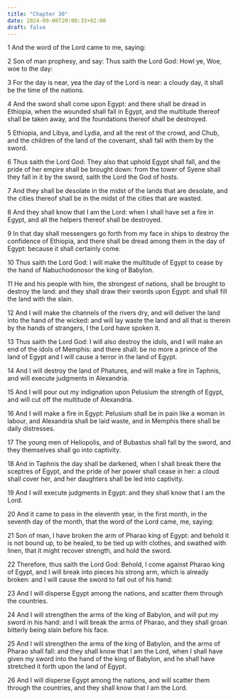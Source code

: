 ```yaml
---
title: "Chapter 30"
date: 2024-09-06T20:00:33+02:00
draft: false
---
```



1 And the word of the Lord came to me, saying:

2 Son of man prophesy, and say: Thus saith the Lord God: Howl ye, Woe, woe to the day:

3 For the day is near, yea the day of the Lord is near: a cloudy day, it shall be the time of the nations.

4 And the sword shall come upon Egypt: and there shall be dread in Ethiopia, when the wounded shall fall in Egypt, and the multitude thereof shall be taken away, and the foundations thereof shall be destroyed.

5 Ethiopia, and Libya, and Lydia, and all the rest of the crowd, and Chub, and the children of the land of the covenant, shall fall with them by the sword.

6 Thus saith the Lord God: They also that uphold Egypt shall fall, and the pride of her empire shall be brought down: from the tower of Syene shall they fall in it by the sword, saith the Lord the God of hosts.

7 And they shall be desolate in the midst of the lands that are desolate, and the cities thereof shall be in the midst of the cities that are wasted.

8 And they shall know that I am the Lord: when I shall have set a fire in Egypt, and all the helpers thereof shall be destroyed.

9 In that day shall messengers go forth from my face in ships to destroy the confidence of Ethiopia, and there shall be dread among them in the day of Egypt: because it shall certainly come.

10 Thus saith the Lord God: I will make the multitude of Egypt to cease by the hand of Nabuchodonosor the king of Babylon.

11 He and his people with him, the strongest of nations, shall be brought to destroy the land: and they shall draw their swords upon Egypt: and shall fill the land with the slain.

12 And I will make the channels of the rivers dry, and will deliver the land into the hand of the wicked: and will lay waste the land and all that is therein by the hands of strangers, I the Lord have spoken it.

13 Thus saith the Lord God: I will also destroy the idols, and I will make an end of the idols of Memphis: and there shall: be no more a prince of the land of Egypt and I will cause a terror in the land of Egypt.

14 And I will destroy the land of Phatures, and will make a fire in Taphnis, and will execute judgments in Alexandria.

15 And I will pour out my indignation upon Pelusium the strength of Egypt, and will cut off the multitude of Alexandria.

16 And I will make a fire in Egypt: Pelusium shall be in pain like a woman in labour, and Alexandria shall be laid waste, and in Memphis there shall be daily distresses.

17 The young men of Heliopolis, and of Bubastus shall fall by the sword, and they themselves shall go into captivity.

18 And in Taphnis the day shall be darkened, when I shall break there the sceptres of Egypt, and the pride of her power shall cease in her: a cloud shall cover her, and her daughters shall be led into captivity.

19 And I will execute judgments in Egypt: and they shall know that I am the Lord.

20 And it came to pass in the eleventh year, in the first month, in the seventh day of the month, that the word of the Lord came, me, saying:

21 Son of man, I have broken the arm of Pharao king of Egypt: and behold it is not bound up, to be healed, to be tied up with clothes, and swathed with linen, that it might recover strength, and hold the sword.

22 Therefore, thus saith the Lord God: Behold, I come against Pharao king of Egypt, and I will break into pieces his strong arm, which is already broken: and I will cause the sword to fall out of his hand:

23 And I will disperse Egypt among the nations, and scatter them through the countries.

24 And I will strengthen the arms of the king of Babylon, and will put my sword in his hand: and I will break the arms of Pharao, and they shall groan bitterly being slain before his face.

25 And I will strengthen the arms of the king of Babylon, and the arms of Pharao shall fall: and they shall know that I am the Lord, when I shall have given my sword into the hand of the king of Babylon, and he shall have stretched it forth upon the land of Egypt.

26 And I will disperse Egypt among the nations, and will scatter them through the countries, and they shall know that I am the Lord.


